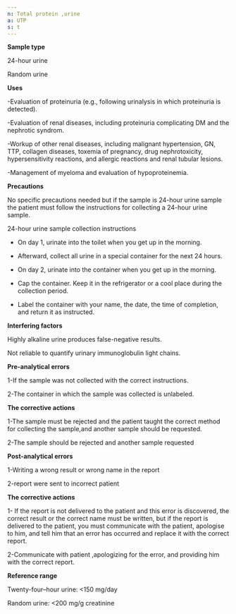 ```yaml
---
n: Total protein ,urine
a: UTP
s: t
---
```



__Sample type__

24-hour urine

Random urine 

__Uses__

-Evaluation of proteinuria (e.g., following urinalysis in which proteinuria is detected).

-Evaluation of renal diseases, including proteinuria complicating DM and the nephrotic syndrom.

-Workup of other renal diseases, including malignant hypertension, GN, TTP, collagen diseases, toxemia of pregnancy, drug nephrotoxicity, hypersensitivity reactions, and allergic reactions and renal tubular lesions.

-Management of myeloma and evaluation of  hypoproteinemia.

__Precautions__

No specific precautions needed but if the sample is 24-hour urine sample the patient must follow the instructions for collecting a 24-hour urine sample.

24-hour urine sample collection instructions

-	On day 1, urinate into the toilet when you get up in the morning.

-	Afterward, collect all urine in a special container for the next 24 hours.

-	On day 2, urinate into the container when you get up in the morning.

-	Cap the container. Keep it in the refrigerator or a cool place during the collection period.

-	Label the container with your name, the date, the time of completion, and return it as instructed.

__Interfering factors__

Highly alkaline urine produces false-negative results.

Not reliable to quantify urinary immunoglobulin light chains.

__Pre-analytical errors__

1-If the sample was not collected with the correct instructions.

2-The container in which the sample was collected is unlabeled.

__The corrective actions__

1-The sample must be rejected and the patient taught the correct method for collecting the sample,and another sample should be requested.

2-The sample should be rejected and another sample requested

__Post-analytical errors__

1-Writing a wrong result or wrong name in the report

2-report were sent to incorrect patient

__The corrective actions__

1- If the report is not delivered to the patient and this error is discovered, the correct result or the correct name must be written, but if the report is delivered to the patient, you must communicate with the patient, apologise to him, and tell him that an error has occurred and replace it with the correct report.

2-Communicate with patient ,apologizing for the error, and providing him with the correct report.

__Reference range__

Twenty-four–hour urine: <150 mg/day

Random urine: <200 mg/g creatinine